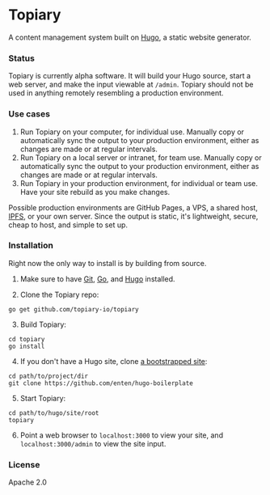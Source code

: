 # Topiary

A content management system built on [Hugo](github.com/spf13/hugo), a static website generator.

### Status

Topiary is currently alpha software. It will build your Hugo source, start a web server, and make the input viewable at `/admin`. Topiary should not be used in anything remotely resembling a production environment.

### Use cases

1. Run Topiary on your computer, for individual use. Manually copy or automatically sync the output to your production environment, either as changes are made or at regular intervals.
2. Run Topiary on a local server or intranet, for team use. Manually copy or automatically sync the output to your production environment, either as changes are made or at regular intervals.
3. Run Topiary in your production environment, for individual or team use. Have your site rebuild as you make changes.

Possible production environments are GitHub Pages, a VPS, a shared host, [IPFS](ipfs.io), or your own server. Since the output is static, it's lightweight, secure, cheap to host, and simple to set up.

### Installation

Right now the only way to install is by building from source.

1. Make sure to have [Git](https://git-scm.com/downloads), [Go](https://golang.org/dl/), and [Hugo](http://gohugo.io/overview/installing/) installed.

2. Clone the Topiary repo:
  ```
  go get github.com/topiary-io/topiary
  ```

3. Build Topiary:
  ```
  cd topiary
  go install
  ```

4. If you don't have a Hugo site, clone [a bootstrapped site](https://github.com/enten/hugo-boilerplate):
  ```
  cd path/to/project/dir
  git clone https://github.com/enten/hugo-boilerplate
  ```

5. Start Topiary:
  ```
  cd path/to/hugo/site/root
  topiary
  ```

6. Point a web browser to `localhost:3000` to view your site, and `localhost:3000/admin` to view the site input.

### License

Apache 2.0
